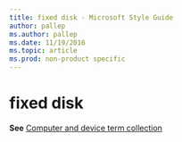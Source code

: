 ```yaml
---
title: fixed disk - Microsoft Style Guide
author: pallep
ms.author: pallep
ms.date: 11/19/2016
ms.topic: article
ms.prod: non-product specific
---
```


# fixed disk

**See** [Computer and device term collection](/style-guide/a-z-word-list-term-collections/term-collections/computer-device-terms)
